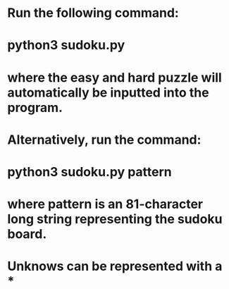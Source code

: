 # Run the following command:
# python3 sudoku.py
# where the easy and hard puzzle will automatically be inputted into the program.

# Alternatively, run the command:
# python3 sudoku.py pattern
# where pattern is an 81-character long string representing the sudoku board.
# Unknows can be represented with a *
